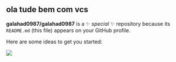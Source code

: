 ## ola tude bem com vcs 

**galahad0987/galahad0987** is a ✨ _special_ ✨ repository because its `README.md` (this file) appears on your GitHub profile.

Here are some ideas to get you started:

![](https://media.tenor.com/VF9zWXvZ1isAAAAj/bolsonaro2022-jair-bolsonaro.gif)
